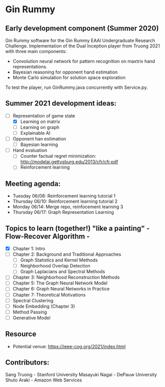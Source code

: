 # Gin Rummy

## Early development component (Summer 2020)
Gin Rummy software for the Gin Rummy EAAI Undergraduate Research Challenge. Implementation of the Dual Inception player from Truong 2021 with three main components: 
* Convolution neural network for pattern recognition on maxtrix hand representations. 
* Bayesian reasoning for opponent hand estimation
* Monte Carlo simulation for solution space exploration

To test the player, run GinRummy.java concurrently with Service.py. 

## Summer 2021 development ideas:
- [ ] Representation of game state
  - [x] Learning on matrix
  - [ ] Learning on graph
  - [ ] Explainable AI 

- [ ] Opponent han estimation 
  - [ ] Bayesian learning

- [ ] Hand evaluation 
  - [ ]  Counter factual regret minimization: http://modelai.gettysburg.edu/2013/cfr/cfr.pdf
  - [ ]  Reinforcement learning 

## Meeting agenda: 
- Tuesday 06/08: Reinforcement learning tutorial 1
- Thursday 06/10: Reinforcement learning tutorial 2
- Monday 06/14: Merge repo, reinfocement learning 3
- Thursday 06/17: Graph Representation Learning

## Topics to learn (together!) "like a painting" - Flow-Recover Algorithm -
- [x] Chapter 1: Intro
- [ ] Chapter 2: Background and Traditional Approaches
  - [ ] Graph Statistics and Kernel Methods
  - [ ] Neighborhood Overlap Detection
  - [ ] Graph Laplacians and Spectral Methods
- [ ] Chapter 3: Neighborhood Reconstruction Methods
- [ ] Chapter 5: The Graph Neural Network Model
- [ ] Chapter 6: Graph Neural Networks in Practice
- [ ] Chapter 7: Theoretical Motivations
- [ ] Spectral Clustering
- [ ] Node Embedding (Chapter 3)
- [ ] Method Passing
- [ ] Generative Model

## Resource
* Potential venue: https://ieee-cog.org/2021/index.html

## Contributors: 
Sang Truong - Stanford University
Masayuki Nagai - DePauw University
Shuto Araki - Amazon Web Services
